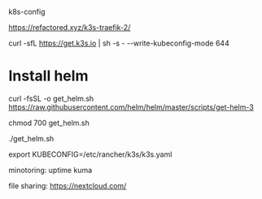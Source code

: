k8s-config

https://refactored.xyz/k3s-traefik-2/

curl -sfL https://get.k3s.io | sh -s - --write-kubeconfig-mode 644

# Install helm

curl -fsSL -o get_helm.sh https://raw.githubusercontent.com/helm/helm/master/scripts/get-helm-3


chmod 700 get_helm.sh

./get_helm.sh

export KUBECONFIG=/etc/rancher/k3s/k3s.yaml


minotoring:
uptime kuma

file sharing:
https://nextcloud.com/

